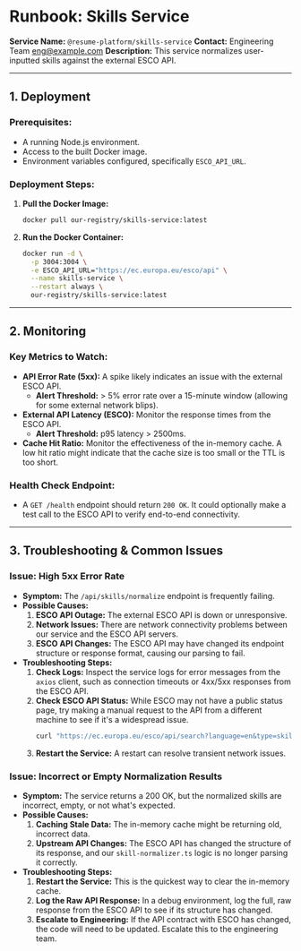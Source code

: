 # Runbook: Skills Service

**Service Name:** `@resume-platform/skills-service`
**Contact:** Engineering Team <eng@example.com>
**Description:** This service normalizes user-inputted skills against the external ESCO API.

---

## 1. Deployment

### **Prerequisites:**
-   A running Node.js environment.
-   Access to the built Docker image.
-   Environment variables configured, specifically `ESCO_API_URL`.

### **Deployment Steps:**
1.  **Pull the Docker Image:**
    ```bash
    docker pull our-registry/skills-service:latest
    ```
2.  **Run the Docker Container:**
    ```bash
    docker run -d \
      -p 3004:3004 \
      -e ESCO_API_URL="https://ec.europa.eu/esco/api" \
      --name skills-service \
      --restart always \
      our-registry/skills-service:latest
    ```

---

## 2. Monitoring

### **Key Metrics to Watch:**

-   **API Error Rate (5xx):** A spike likely indicates an issue with the external ESCO API.
    -   **Alert Threshold:** > 5% error rate over a 15-minute window (allowing for some external network blips).
-   **External API Latency (ESCO):** Monitor the response times from the ESCO API.
    -   **Alert Threshold:** p95 latency > 2500ms.
-   **Cache Hit Ratio:** Monitor the effectiveness of the in-memory cache. A low hit ratio might indicate that the cache size is too small or the TTL is too short.

### **Health Check Endpoint:**
-   A `GET /health` endpoint should return `200 OK`. It could optionally make a test call to the ESCO API to verify end-to-end connectivity.

---

## 3. Troubleshooting & Common Issues

### **Issue: High 5xx Error Rate**

-   **Symptom:** The `/api/skills/normalize` endpoint is frequently failing.
-   **Possible Causes:**
    1.  **ESCO API Outage:** The external ESCO API is down or unresponsive.
    2.  **Network Issues:** There are network connectivity problems between our service and the ESCO API servers.
    3.  **ESCO API Changes:** The ESCO API may have changed its endpoint structure or response format, causing our parsing to fail.
-   **Troubleshooting Steps:**
    1.  **Check Logs:** Inspect the service logs for error messages from the `axios` client, such as connection timeouts or 4xx/5xx responses from the ESCO API.
    2.  **Check ESCO API Status:** While ESCO may not have a public status page, try making a manual request to the API from a different machine to see if it's a widespread issue.
        ```bash
        curl "https://ec.europa.eu/esco/api/search?language=en&type=skill&text=javascript"
        ```
    3.  **Restart the Service:** A restart can resolve transient network issues.

### **Issue: Incorrect or Empty Normalization Results**

-   **Symptom:** The service returns a 200 OK, but the normalized skills are incorrect, empty, or not what's expected.
-   **Possible Causes:**
    1.  **Caching Stale Data:** The in-memory cache might be returning old, incorrect data.
    2.  **Upstream API Changes:** The ESCO API has changed the structure of its response, and our `skill-normalizer.ts` logic is no longer parsing it correctly.
-   **Troubleshooting Steps:**
    1.  **Restart the Service:** This is the quickest way to clear the in-memory cache.
    2.  **Log the Raw API Response:** In a debug environment, log the full, raw response from the ESCO API to see if its structure has changed.
    3.  **Escalate to Engineering:** If the API contract with ESCO has changed, the code will need to be updated. Escalate this to the engineering team.